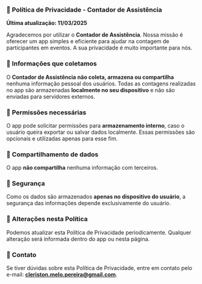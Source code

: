 ### **📌 Política de Privacidade - Contador de Assistência**

**Última atualização: 11/03/2025**

Agradecemos por utilizar o **Contador de Assistência**. Nossa missão é oferecer um app simples e eficiente para ajudar na contagem de participantes em eventos. A sua privacidade é muito importante para nós.

### **📍 Informações que coletamos**
O **Contador de Assistência** **não coleta, armazena ou compartilha** nenhuma informação pessoal dos usuários. Todas as contagens realizadas no app são armazenadas **localmente no seu dispositivo** e não são enviadas para servidores externos.

### **📍 Permissões necessárias**
O app pode solicitar permissões para **armazenamento interno**, caso o usuário queira exportar ou salvar dados localmente. Essas permissões são opcionais e utilizadas apenas para esse fim.

### **📍 Compartilhamento de dados**
O app **não compartilha** nenhuma informação com terceiros.

### **📍 Segurança**
Como os dados são armazenados **apenas no dispositivo do usuário**, a segurança das informações depende exclusivamente do usuário.

### **📍 Alterações nesta Política**
Podemos atualizar esta Política de Privacidade periodicamente. Qualquer alteração será informada dentro do app ou nesta página.

### **📍 Contato**
Se tiver dúvidas sobre esta Política de Privacidade, entre em contato pelo e-mail: **cleriston.melo.pereira@gmail.com**.
